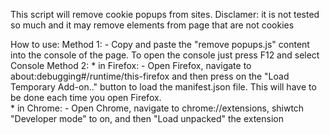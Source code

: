 This script will remove cookie popups from sites. 
Disclamer: it is not tested so much and it may remove elements from page that are not cookies

How to use:
Method 1:
    - Copy and paste the "remove popups.js" content into the console of the page. To open the console just press F12 and select Console
Method 2:
    * in Firefox:
    - Open Firefox, navigate to about:debugging#/runtime/this-firefox and then press on the "Load Temporary Add-on.." button to load the manifest.json file. This will have to be done each time you open Firefox.  
    * in Chrome:
    - Open Chrome, navigate to chrome://extensions, shiwtch "Developer mode" to on, and then "Load unpacked" the extension
